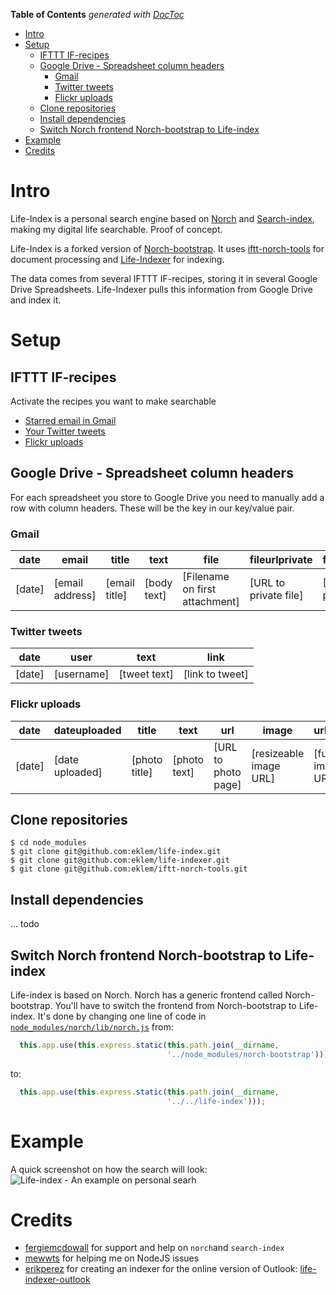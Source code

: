 **Table of Contents**  *generated with [DocToc](http://doctoc.herokuapp.com/)*

- [Intro](#)
- [Setup](#)
	- [IFTTT IF-recipes](#)
	- [Google Drive - Spreadsheet column headers](#)
		- [Gmail](#)
		- [Twitter tweets](#)
		- [Flickr uploads](#)
	- [Clone repositories](#)
	- [Install dependencies](#)
	- [Switch Norch frontend Norch-bootstrap to Life-index](#)
- [Example](#)
- [Credits](#)

# Intro

Life-Index is a personal search engine based on [Norch](https://github.com/fergiemcdowall/norch) and [Search-index](https://github.com/fergiemcdowall/search-index), making my digital life searchable. Proof of concept.

Life-Index is a forked version of [Norch-bootstrap](https://github.com/fergiemcdowall/norch-bootstrap). It uses [iftt-norch-tools](https://github.com/eklem/iftt-norch-tools) for document processing and [Life-Indexer](https://github.com/eklem/life-indexer) for indexing.

The data comes from several IFTTT IF-recipes, storing it in several Google Drive Spreadsheets. Life-Indexer pulls this information from Google Drive and index it.

# Setup
## IFTTT IF-recipes
Activate the recipes you want to make searchable
* [Starred email in Gmail](https://ifttt.com/recipes/283693-lifeindex-searchable-gmail)
* [Your Twitter tweets](https://ifttt.com/recipes/283696-lifeindex-searchable-tweets)
* [Flickr uploads](https://ifttt.com/recipes/283697-lifeindex-searchable-flickr-uploads)

## Google Drive - Spreadsheet column headers
For each spreadsheet you store to Google Drive you need to manually add a row with column headers. These will be the key in our key/value pair.

### Gmail
date | email | title | text | file | fileurlprivate | fileurlpublic
---- | ----- | ----- | ---- | ---- | -------------- | -------------
[date] | [email address] | [email title] | [body text] | [Filename on first attachment] | [URL to private file] | [URL to public file]

### Twitter tweets
date | user | text | link
---- | ---- | ---- | ---- 
[date] | [username] | [tweet text] | [link to tweet]

### Flickr uploads
date | dateuploaded | title | text | url | image | urlimage | tags
---- | ---- | ---- | ---- | ---- | ---- | ---- | ---- 
[date] | [date uploaded] | [photo title] | [photo text] | [URL to photo page] | [resizeable image URL] | [full size image URL] | [tags list, comma separated]

## Clone repositories
```console
$ cd node_modules
$ git clone git@github.com:eklem/life-index.git
$ git clone git@github.com:eklem/life-indexer.git
$ git clone git@github.com:eklem/iftt-norch-tools.git
```

## Install dependencies
... todo

## Switch Norch frontend Norch-bootstrap to Life-index
Life-index is based on Norch. Norch has a generic frontend called Norch-bootstrap. You'll have to switch the frontend from Norch-bootstrap to Life-index. It's done by changing one line of code in [`node_modules/norch/lib/norch.js`](https://github.com/fergiemcdowall/norch/blob/master/lib/norch.js#L34)
from:
```javascript
  this.app.use(this.express.static(this.path.join(__dirname,
                                   '../node_modules/norch-bootstrap')));
```
to:
```javascript
  this.app.use(this.express.static(this.path.join(__dirname,
                                   '../../life-index')));
```

# Example
A quick screenshot on how the search will look:
![Life-index - An example on personal searh](https://cloud.githubusercontent.com/assets/236656/7343405/8e55cf8a-ecc1-11e4-9906-a410ea108cbf.png)

# Credits
* [fergiemcdowall](https://github.com/fergiemcdowall) for support and help on `norch`and `search-index`
* [mewwts](https://github.com/mewwts) for helping me on NodeJS issues
* [erikperez](https://github.com/erikperez) for creating an indexer for the online version of Outlook: [life-indexer-outlook](https://github.com/erikperez/life-indexer-outlook)
